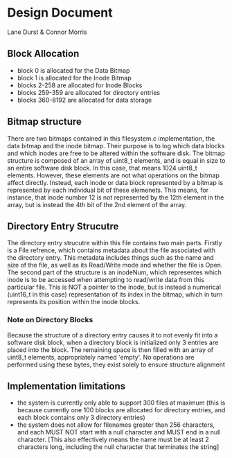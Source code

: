 # Design Document
Lane Durst & Connor Morris

## Block Allocation
- block 0 is allocated for the Data Bitmap
- block 1 is allocated for the Inode Bitmap
- blocks 2-258 are allocated for Inode Blocks
- blocks 259-359 are allocated for directory entries
- blocks 360-8192 are allocated for data storage

## Bitmap structure
There are two bitmaps contained in this filesystem.c implementation, the data bitmap and the inode bitmap. Their purpose is to log which data blocks and which inodes are free to be altered within the software disk. The bitmap structure is composed of an array of uint8_t elements, and is equal in size to an entire software disk block. In this case, that means 1024 uint8_t elements. However, these elements are not what operations on the bitmap affect directly. Instead, each inode or data block represented by a bitmap is represented by each individual bit of these elemenets. This means, for instance, that inode number 12 is not represented by the 12th element in the array, but is instead the 4th bit of the 2nd element of the array.

## Directory Entry Strucutre
The directory entry strucutre within this file contains two main parts. Firstly is a File refrence, which contains metadata about the file associated with the directory entry. This metadata includes things such as the name and size of the file, as well as its Read/Write mode and whether the file is Open. The second part of the structure is an inodeNum, which representes which inode is to be accessed when attempting to read/write data from this particular file. This is NOT a pointer to the inode, but is instead a numerical (uint16_t in this case) representation of its index in the bitmap, which in turn represents its position within the inode blocks.

### Note on Directory Blocks
Because the structure of a directory entry causes it to not evenly fit into a software disk block, when a directory block is initialized only 3 entries are placed into the block. The remaining space is then filled with an array of uint8_t elements, appropriately named 'empty'. No operations are performed using these bytes, they exist solely to ensure structure alignment

## Implementation limitations
- the system is currently only able to support 300 files at maximum (this is because currently one 100 blocks are allocated for directory entries, and each block contains only 3 directory entries)
- the system does not allow for filenames greater than 256 characters, and each MUST NOT start with a null character and MUST end in a null character. [This also effectively means the name must be at least 2 characters long, including the null character that terminates the string]